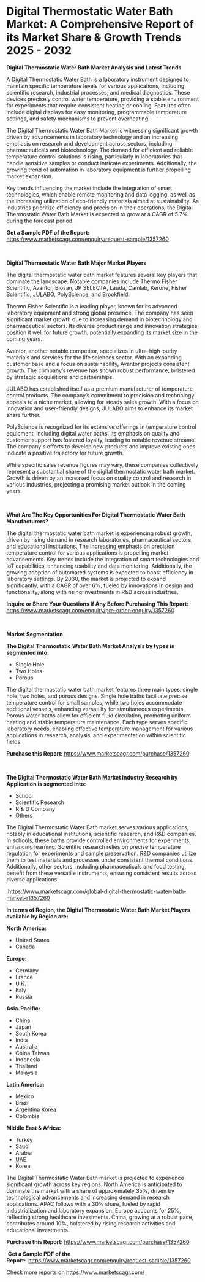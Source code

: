 <p><h1>Digital Thermostatic Water Bath Market: A Comprehensive Report of its Market Share & Growth Trends 2025 - 2032</h1></p><p><strong>Digital Thermostatic Water Bath Market Analysis and Latest Trends</strong></p>
<p><p>A Digital Thermostatic Water Bath is a laboratory instrument designed to maintain specific temperature levels for various applications, including scientific research, industrial processes, and medical diagnostics. These devices precisely control water temperature, providing a stable environment for experiments that require consistent heating or cooling. Features often include digital displays for easy monitoring, programmable temperature settings, and safety mechanisms to prevent overheating.</p><p>The Digital Thermostatic Water Bath Market is witnessing significant growth driven by advancements in laboratory technology and an increasing emphasis on research and development across sectors, including pharmaceuticals and biotechnology. The demand for efficient and reliable temperature control solutions is rising, particularly in laboratories that handle sensitive samples or conduct intricate experiments. Additionally, the growing trend of automation in laboratory equipment is further propelling market expansion.</p><p>Key trends influencing the market include the integration of smart technologies, which enable remote monitoring and data logging, as well as the increasing utilization of eco-friendly materials aimed at sustainability. As industries prioritize efficiency and precision in their operations, the Digital Thermostatic Water Bath Market is expected to grow at a CAGR of 5.7% during the forecast period.</p></p>
<p><strong>Get a Sample PDF of the Report:&nbsp;</strong> <a href="https://www.marketscagr.com/enquiry/request-sample/1357260?utm_campaign=2097&utm_medium=2&utm_source=Github&utm_content=ia&utm_term=16022025&utm_id=digital-thermostatic-water-bath">https://www.marketscagr.com/enquiry/request-sample/1357260</a></p>
<p>&nbsp;</p>
<p><strong>Digital Thermostatic Water Bath Major Market Players</strong></p>
<p><p>The digital thermostatic water bath market features several key players that dominate the landscape. Notable companies include Thermo Fisher Scientific, Avantor, Biosan, JP SELECTA, Lauda, Camlab, Kerone, Fisher Scientific, JULABO, PolyScience, and Brookfield.</p><p>Thermo Fisher Scientific is a leading player, known for its advanced laboratory equipment and strong global presence. The company has seen significant market growth due to increasing demand in biotechnology and pharmaceutical sectors. Its diverse product range and innovation strategies position it well for future growth, potentially expanding its market size in the coming years.</p><p>Avantor, another notable competitor, specializes in ultra-high-purity materials and services for the life sciences sector. With an expanding customer base and a focus on sustainability, Avantor projects consistent growth. The company’s revenue has shown robust performance, bolstered by strategic acquisitions and partnerships.</p><p>JULABO has established itself as a premium manufacturer of temperature control products. The company’s commitment to precision and technology appeals to a niche market, allowing for steady sales growth. With a focus on innovation and user-friendly designs, JULABO aims to enhance its market share further.</p><p>PolyScience is recognized for its extensive offerings in temperature control equipment, including digital water baths. Its emphasis on quality and customer support has fostered loyalty, leading to notable revenue streams. The company's efforts to develop new products and improve existing ones indicate a positive trajectory for future growth.</p><p>While specific sales revenue figures may vary, these companies collectively represent a substantial share of the digital thermostatic water bath market. Growth is driven by an increased focus on quality control and research in various industries, projecting a promising market outlook in the coming years.</p></p>
<p>&nbsp;</p>
<p><strong>What Are The Key Opportunities For Digital Thermostatic Water Bath Manufacturers?</strong></p>
<p><p>The digital thermostatic water bath market is experiencing robust growth, driven by rising demand in research laboratories, pharmaceutical sectors, and educational institutions. The increasing emphasis on precision temperature control for various applications is propelling market advancements. Key trends include the integration of smart technologies and IoT capabilities, enhancing usability and data monitoring. Additionally, the growing adoption of automated systems is expected to boost efficiency in laboratory settings. By 2030, the market is projected to expand significantly, with a CAGR of over 6%, fueled by innovations in design and functionality, along with rising investments in R&D across industries.</p></p>
<p><strong>Inquire or Share Your Questions If Any Before Purchasing This Report:</strong> <a href="https://www.marketscagr.com/enquiry/pre-order-enquiry/1357260?utm_campaign=2097&utm_medium=2&utm_source=Github&utm_content=ia&utm_term=16022025&utm_id=digital-thermostatic-water-bath">https://www.marketscagr.com/enquiry/pre-order-enquiry/1357260</a></p>
<p>&nbsp;</p>
<p><strong>Market Segmentation</strong></p>
<p><strong>The Digital Thermostatic Water Bath Market Analysis by types is segmented into:</strong></p>
<p><ul><li>Single Hole</li><li>Two Holes</li><li>Porous</li></ul></p>
<p><p>The digital thermostatic water bath market features three main types: single hole, two holes, and porous designs. Single hole baths facilitate precise temperature control for small samples, while two holes accommodate additional vessels, enhancing versatility for simultaneous experiments. Porous water baths allow for efficient fluid circulation, promoting uniform heating and stable temperature maintenance. Each type serves specific laboratory needs, enabling effective temperature management for various applications in research, analysis, and experimentation within scientific fields.</p></p>
<p><strong>Purchase this Report:&nbsp;</strong><a href="https://www.marketscagr.com/purchase/1357260?utm_campaign=2097&utm_medium=2&utm_source=Github&utm_content=ia&utm_term=16022025&utm_id=digital-thermostatic-water-bath">https://www.marketscagr.com/purchase/1357260</a></p>
<p>&nbsp;</p>
<p><strong>The Digital Thermostatic Water Bath Market Industry Research by Application is segmented into:</strong></p>
<p><ul><li>School</li><li>Scientific Research</li><li>R & D Company</li><li>Others</li></ul></p>
<p><p>The Digital Thermostatic Water Bath market serves various applications, notably in educational institutions, scientific research, and R&D companies. In schools, these baths provide controlled environments for experiments, enhancing learning. Scientific research relies on precise temperature regulation for experiments and sample preservation. R&D companies utilize them to test materials and processes under consistent thermal conditions. Additionally, other sectors, including pharmaceuticals and food testing, benefit from these versatile instruments, ensuring consistent results across diverse applications.</p></p>
<p><a href="https://www.marketscagr.com/global-digital-thermostatic-water-bath-market-r1357260?utm_campaign=2097&utm_medium=2&utm_source=Github&utm_content=ia&utm_term=16022025&utm_id=digital-thermostatic-water-bath">&nbsp;https://www.marketscagr.com/global-digital-thermostatic-water-bath-market-r1357260</a></p>
<p><strong>In terms of Region, the Digital Thermostatic Water Bath Market Players available by Region are:</strong></p>
<p>
    <p> <strong> North America: </strong>
        <ul>
            <li>United States</li>
            <li>Canada</li>
        </ul>
        </p> 
    <p> <strong> Europe: </strong>
        <ul>
            <li>Germany</li>
            <li>France</li>
            <li>U.K.</li>
            <li>Italy</li>
            <li>Russia</li>
        </ul>
        </p> 
    <p> <strong> Asia-Pacific: </strong>
        <ul>
            <li>China</li>
            <li>Japan</li>
            <li>South Korea</li>
            <li>India</li>
            <li>Australia</li>
            <li>China Taiwan</li>
            <li>Indonesia</li>
            <li>Thailand</li>
            <li>Malaysia</li>
        </ul>
        </p> 
    <p> <strong> Latin America: </strong>
        <ul>
            <li>Mexico</li>
            <li>Brazil</li>
            <li>Argentina Korea</li>
            <li>Colombia</li>
        </ul>
        </p> 
    <p> <strong> Middle East & Africa: </strong>
        <ul>
            <li>Turkey</li>
            <li>Saudi</li>
            <li>Arabia</li>
            <li>UAE</li>
            <li>Korea</li>
        </ul>
    </p>
    </p>
<p><p>The Digital Thermostatic Water Bath market is projected to experience significant growth across key regions. North America is anticipated to dominate the market with a share of approximately 35%, driven by technological advancements and increasing demand in research applications. APAC follows with a 30% share, fueled by rapid industrialization and laboratory expansion. Europe accounts for 25%, reflecting strong healthcare investments. China, growing at a robust pace, contributes around 10%, bolstered by rising research activities and educational investments.</p></p>
<p><strong>Purchase this Report: </strong><a href="https://www.marketscagr.com/purchase/1357260?utm_campaign=2097&utm_medium=2&utm_source=Github&utm_content=ia&utm_term=16022025&utm_id=digital-thermostatic-water-bath">https://www.marketscagr.com/purchase/1357260</a></p>
<p>&nbsp;<strong>Get a Sample PDF of the Report:&nbsp;&nbsp;</strong><a href="https://www.marketscagr.com/enquiry/request-sample/1357260?utm_campaign=2097&utm_medium=2&utm_source=Github&utm_content=ia&utm_term=16022025&utm_id=digital-thermostatic-water-bath">https://www.marketscagr.com/enquiry/request-sample/1357260</a></p>
<p><strong></strong></p>
<p>Check more reports on <a href="https://www.marketscagr.com/?utm_campaign=2097&utm_medium=2&utm_source=Github&utm_content=ia&utm_term=16022025&utm_id=digital-thermostatic-water-bath">https://www.marketscagr.com/</a></p>